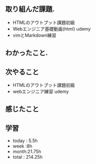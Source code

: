 ## 取り組んだ課題. 
+ HTMLのアウトプット課題初級　
+ Webエンジニア基礎動画(html) udemy
+ vimとMarkdown練習
## わかったこと.
 ## 次やること 　
+  HTMLのアウトプット課題初級　
+ webエンジニア練習 udemy
## 感じたこと
## 学習
+ today : 5.5h 
+ week :8h
+ month:21.75h
+ total : 214.25h